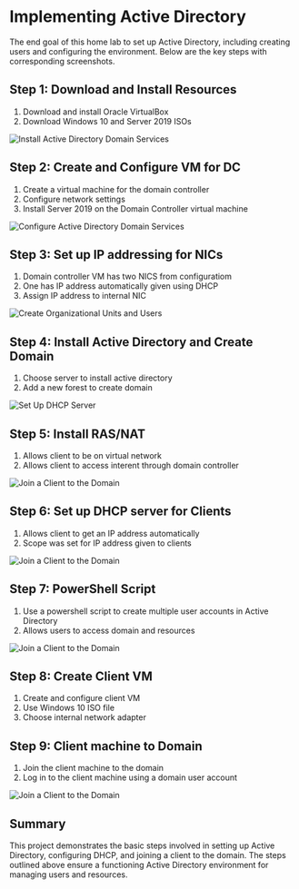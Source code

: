 # Implementing Active Directory

The end goal of this home lab to set up Active Directory, including creating users and configuring the environment. Below are the key steps with corresponding screenshots.

## Step 1: Download and Install Resources

1. Download and install Oracle VirtualBox 
2. Download Windows 10 and Server 2019 ISOs

![Install Active Directory Domain Services](path/to/screenshot1.png)

## Step 2: Create and Configure VM for DC

1. Create a virtual machine for the domain controller 
2. Configure network settings
3. Install Server 2019 on the Domain Controller virtual machine 

![Configure Active Directory Domain Services](path/to/screenshot2.png)

## Step 3: Set up IP addressing for NICs 

1. Domain controller VM has two NICS from configuratiom
2. One has IP address automatically given using DHCP
3. Assign IP address to internal NIC
   
   

![Create Organizational Units and Users](path/to/screenshot3.png)

## Step 4: Install Active Directory and Create Domain

1. Choose server to install active directory
2. Add a new forest to create domain


![Set Up DHCP Server](path/to/screenshot4.png)

## Step 5: Install RAS/NAT

1. Allows client to be on virtual network
2. Allows client to access interent through domain controller 


![Join a Client to the Domain](path/to/screenshot5.png)



## Step 6: Set up DHCP server for Clients

1. Allows client to get an IP address automatically 
2. Scope was set for IP address given to clients
   

![Join a Client to the Domain](path/to/screenshot5.png)


## Step 7: PowerShell Script

1. Use a powershell script to create multiple user accounts in Active Directory
2. Allows users to access domain and resources
   

![Join a Client to the Domain](path/to/screenshot5.png)

## Step 8: Create Client VM

1. Create and configure client VM
2. Use Windows 10 ISO file
3. Choose internal network adapter
   
## Step 9: Client machine to Domain 

1. Join the client machine to the domain
2. Log in to the client machine using a domain user account 




![Join a Client to the Domain](path/to/screenshot5.png)

## Summary

This project demonstrates the basic steps involved in setting up Active Directory, configuring DHCP, and joining a client to the domain. The steps outlined above ensure a functioning Active Directory environment for managing users and resources.

